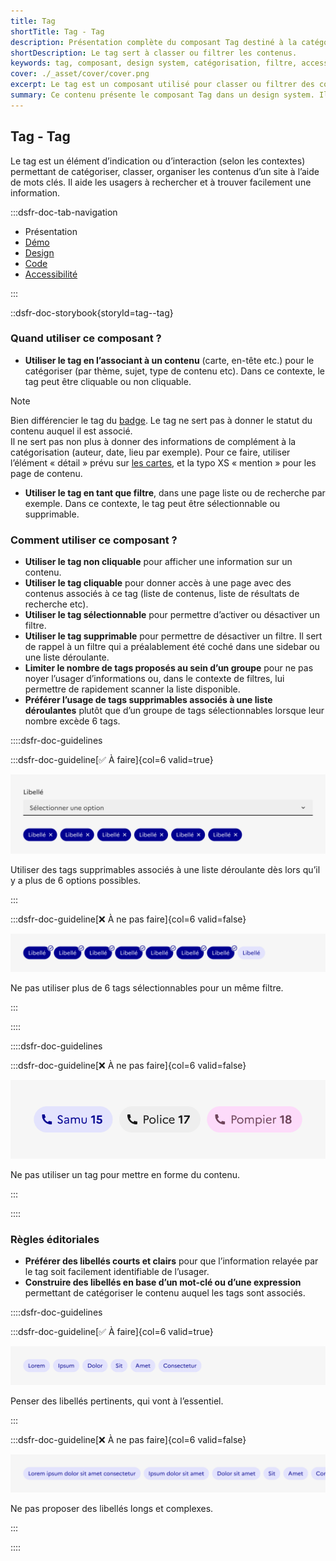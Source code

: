 ```yaml
---
title: Tag
shortTitle: Tag - Tag
description: Présentation complète du composant Tag destiné à la catégorisation ou au filtrage de contenus dans une interface.
shortDescription: Le tag sert à classer ou filtrer les contenus.
keywords: tag, composant, design system, catégorisation, filtre, accessibilité, UI, UX, badge, interface, contenu
cover: ./_asset/cover/cover.png
excerpt: Le tag est un composant utilisé pour classer ou filtrer des contenus à l'aide de mots clés. Il s'adapte selon le contexte d'utilisation et respecte des règles éditoriales précises.
summary: Ce contenu présente le composant Tag dans un design system. Il explique ses usages principaux, notamment pour la catégorisation de contenus ou comme filtre interactif dans les interfaces. Des conseils pratiques et règles éditoriales y sont fournis pour garantir une intégration cohérente et accessible. Ce guide s’adresse aux designers et développeurs travaillant sur des interfaces nécessitant une organisation claire et intuitive de l’information.
---
```


## Tag - Tag

Le tag est un élément d’indication ou d’interaction (selon les contextes) permettant de catégoriser, classer, organiser les contenus d’un site à l’aide de mots clés. Il aide les usagers à rechercher et à trouver facilement une information.

:::dsfr-doc-tab-navigation

- Présentation
- [Démo](./demo/index.md)
- [Design](./design/index.md)
- [Code](./code/index.md)
- [Accessibilité](./accessibility/index.md)

:::

::dsfr-doc-storybook{storyId=tag--tag}

### Quand utiliser ce composant ?

- **Utiliser le tag en l’associant à un contenu** (carte, en-tête etc.) pour le catégoriser (par thème, sujet, type de contenu etc). Dans ce contexte, le tag peut être cliquable ou non cliquable.

> [!NOTE]
> Bien différencier le tag du [badge](../../../badge/_part/doc/index.md). Le tag ne sert pas à donner le statut du contenu auquel il est associé.<br>
> Il ne sert pas non plus à donner des informations de complément à la catégorisation (auteur, date, lieu par exemple). Pour ce faire, utiliser l’élément « détail » prévu sur [les cartes](../../../card/_part/doc/index.md), et la typo XS « mention » pour les page de contenu.

- **Utiliser le tag en tant que filtre**, dans une page liste ou de recherche par exemple. Dans ce contexte, le tag peut être sélectionnable ou supprimable.

### Comment utiliser ce composant ?

- **Utiliser le tag non cliquable** pour afficher une information sur un contenu.
- **Utiliser le tag cliquable** pour donner accès à une page avec des contenus associés à ce tag (liste de contenus, liste de résultats de recherche etc).
- **Utiliser le tag sélectionnable** pour permettre d’activer ou désactiver un filtre.
- **Utiliser le tag supprimable** pour permettre de désactiver un filtre. Il sert de rappel à un filtre qui a préalablement été coché dans une sidebar ou une liste déroulante.
- **Limiter le nombre de tags proposés au sein d’un groupe** pour ne pas noyer l’usager d’informations ou, dans le contexte de filtres, lui permettre de rapidement scanner la liste disponible.
- **Préférer l’usage de tags supprimables associés à une liste déroulantes** plutôt que d’un groupe de tags sélectionnables lorsque leur nombre excède 6 tags.

::::dsfr-doc-guidelines

:::dsfr-doc-guideline[✅ À faire]{col=6 valid=true}

![](./_asset/use/do-1.png)

Utiliser des tags supprimables associés à une liste déroulante dès lors qu’il y a plus de 6 options possibles.

:::

:::dsfr-doc-guideline[❌ À ne pas faire]{col=6 valid=false}

![](./_asset/use/dont-1.png)

Ne pas utiliser plus de 6 tags sélectionnables pour un même filtre.

:::

::::

::::dsfr-doc-guidelines

:::dsfr-doc-guideline[❌ À ne pas faire]{col=6 valid=false}

![](./_asset/use/dont-2.png)

Ne pas utiliser un tag pour mettre en forme du contenu.

:::

::::

### Règles éditoriales

- **Préférer des libellés courts et clairs** pour que l’information relayée par le tag soit facilement identifiable de l’usager.
- **Construire des libellés en base d’un mot-clé ou d’une expression** permettant de catégoriser le contenu auquel les tags sont associés.

::::dsfr-doc-guidelines

:::dsfr-doc-guideline[✅ À faire]{col=6 valid=true}

![](./_asset/edit/do-1.png)

Penser des libellés pertinents, qui vont à l’essentiel.

:::

:::dsfr-doc-guideline[❌ À ne pas faire]{col=6 valid=false}

![](./_asset/edit/dont-1.png)

Ne pas proposer des libellés longs et complexes.

:::

::::